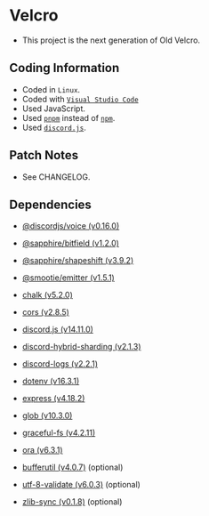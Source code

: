 # Velcro

- This project is the next generation of Old Velcro.

## Coding Information

- Coded in `Linux`.
- Coded with [`Visual Studio Code`](https://code.visualstudio.com)
- Used JavaScript.
- Used [`pnpm`](https://npmjs.com/pnpm) instead of [`npm`](https://npmjs.com/npm).
- Used [`discord.js`](https://npmjs.com/discord.js).

## Patch Notes

- See CHANGELOG.

## Dependencies

- [@discordjs/voice (v0.16.0)](https://npmjs.com/@discordjs/voice)
- [@sapphire/bitfield (v1.2.0)](https://npmjs.com/@sapphire/bitfield)
- [@sapphire/shapeshift (v3.9.2)](https://npmjs.com/@sapphire/shapeshift)
- [@smootie/emitter (v1.5.1)](https://npmjs.com/@smootie/emitter)
- [chalk (v5.2.0)](https://npmjs.com/chalk)
- [cors (v2.8.5)](https://npmjs.com/cors)
- [discord.js (v14.11.0)](https://npmjs.com/discord.js)
- [discord-hybrid-sharding (v2.1.3)](https://npmjs.com/discord-hybrid-sharding)
- [discord-logs (v2.2.1)](https://npmjs.com/discord-logs)
- [dotenv (v16.3.1)](https://npmjs.com/dotenv)
- [express (v4.18.2)](https://npmjs.com/express)
- [glob (v10.3.0)](https://npmjs.com/glob)
- [graceful-fs (v4.2.11)](https://npmjs.com/graceful-fs)
- [ora (v6.3.1)](https://npmjs.com/ora)

- [bufferutil (v4.0.7)](https://npmjs.com/bufferutil) (optional)
- [utf-8-validate (v6.0.3)](https://npmjs.com/utf-8-validate) (optional)
- [zlib-sync (v0.1.8)](https://npmjs.com/zlib-sync) (optional)
